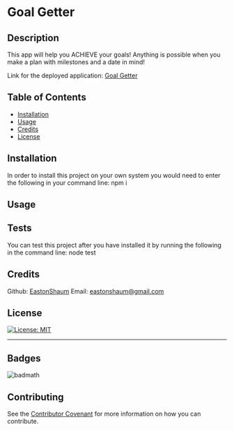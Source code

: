 # Goal Getter

  ## Description 

  This app will help you ACHIEVE your goals! Anything is possible when you make a plan with milestones and a date in mind!

  Link for the deployed application: [Goal Getter](https://github.com/EastonShaum/Goal-Getter)

  ## Table of Contents 

  * [Installation](#installation)
  * [Usage](#usage)
  * [Credits](#credits)
  * [License](#license)


  ## Installation

  In order to install this project on your own system you would need to enter the following in your command line: npm i


  ## Usage 

  

  ## Tests

  You can test this project after you have installed it by running the following in the command line: node test

  ## Credits

  Github: [EastonShaum](https://github.com/EastonShaum)
  Email:  eastonshaum@gmail.com

  ## License
  [![License: MIT](https://img.shields.io/badge/License-MIT-yellow.svg)](https://opensource.org/licenses/MIT)

  ---

  ## Badges

  ![badmath](https://img.shields.io/github/languages/top/nielsenjared/badmath)


  ## Contributing

  
  See the [Contributor Covenant](https://www.contributor-covenant.org/) for more information on how you can contribute. 

